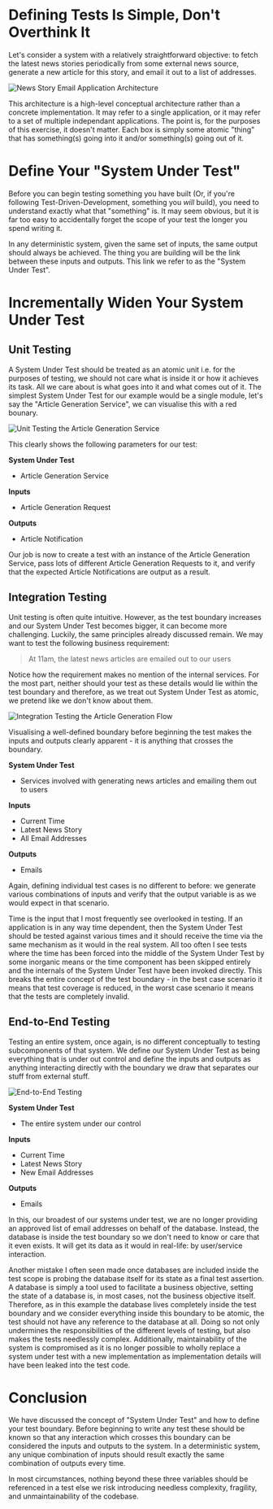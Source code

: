 Defining Tests Is Simple, Don't Overthink It
================================================
Let's consider a system with a relatively straightforward objective: to fetch the latest news stories periodically from some external news source, generate a new article for this story, and email it out to a list of addresses.

![News Story Email Application Architecture](Overview.png)

This architecture is a high-level conceptual architecture rather than a concrete implementation. It may refer to a single application, or it may refer to a set of multiple independant applications. The point is, for the purposes of this exercise, it doesn't matter. Each box is simply some atomic "thing" that has something(s) going into it and/or something(s) going out of it.

# Define Your "System Under Test"
Before you can begin testing something you have built (Or, if you're following Test-Driven-Development, something you *will* build), you need to understand exactly what that "something" is. It may seem obvious, but it is far too easy to accidentally forget the scope of your test the longer you spend writing it.

In any deterministic system, given the same set of inputs, the same output should always be achieved. The thing you are building will be the link between these inputs and outputs. This link we refer to as the "System Under Test".

# Incrementally Widen Your System Under Test

## Unit Testing

A System Under Test should be treated as an atomic unit i.e. for the purposes of testing, we should not care what is inside it or how it achieves its task. All we care about is what goes into it and what comes out of it. The simplest System Under Test for our example would be a single module, let's say the "Article Generation Service", we can visualise this with a red bounary.

![Unit Testing the Article Generation Service](UnitTest.png)

This clearly shows the following parameters for our test:

**System Under Test**
* Article Generation Service

**Inputs**
* Article Generation Request

**Outputs**
* Article Notification

Our job is now to create a test with an instance of the Article Generation Service, pass lots of different Article Generation Requests to it, and verify that the expected Article Notifications are output as a result.

## Integration Testing
Unit testing is often quite intuitive. However, as the test boundary increases and our System Under Test becomes bigger, it can become more challenging. Luckily, the same principles already discussed remain. We may want to test the following business requirement:

>At 11am, the latest news articles are emailed out to our users

Notice how the requirement makes no mention of the internal services. For the most part, neither should your test as these details would lie within the test boundary and therefore, as we treat out System Under Test as atomic, we pretend like we don't know about them.

![Integration Testing the Article Generation Flow](IntegrationTest.png)

Visualising a well-defined boundary before beginning the test makes the inputs and outputs clearly apparent - it is anything that crosses the boundary.

**System Under Test**
* Services involved with generating news articles and emailing them out to users

**Inputs**
* Current Time
* Latest News Story
* All Email Addresses

**Outputs**
* Emails

Again, defining individual test cases is no different to before: we generate various combinations of inputs and verify that the output variable is as we would expect in that scenario.

Time is the input that I most frequently see overlooked in testing. If an application is in any way time dependent, then the System Under Test should be tested against various times and it should receive the time via the same mechanism as it would in the real system. All too often I see tests where the time has been forced into the middle of the System Under Test by some inorganic means or the time component has been skipped entirely and the internals of the System Under Test have been invoked directly. This breaks the entire concept of the test boundary - in the best case scenario it means that test coverage is reduced, in the worst case scenario it means that the tests are completely invalid.

## End-to-End Testing
Testing an entire system, once again, is no different conceptually to testing subcomponents of that system. We define our System Under Test as being everything that is under out control and define the inputs and outputs as anything interacting directly with the boundary we draw that separates our stuff from external stuff.

![End-to-End Testing](E2ETest.png)

**System Under Test**
* The entire system under our control

**Inputs**
* Current Time
* Latest News Story
* New Email Addresses

**Outputs**
* Emails

In this, our broadest of our systems under test, we are no longer providing an approved list of email addresses on behalf of the database. Instead, the database is inside the test boundary so we don't need to know or care that it even exists. It will get its data as it would in real-life: by user/service interaction.

Another mistake I often seen made once databases are included inside the test scope is probing the database itself for its state as a final test assertion. A database is simply a tool used to facilitate a business objective, setting the state of a database is, in most cases, not the business objective itself. Therefore, as in this example the database lives completely inside the test boundary and we consider everything inside this boundary to be atomic, the test should not have any reference to the database at all. Doing so not only undermines the responsibilities of the different levels of testing, but also makes the tests needlessly complex. Additionally, maintainability of the system is compromised as it is no longer possible to wholly replace a system under test with a new implementation as implementation details will have been leaked into the test code.

# Conclusion
We have discussed the concept of "System Under Test" and how to define your test boundary. Before beginning to write any test these should be known so that any interaction which crosses this boundary can be considered the inputs and outputs to the system. In a deterministic system, any unique combination of inputs should result exactly the same combination of outputs every time.

In most circumstances, nothing beyond these three variables should be referenced in a test else we risk introducing needless complexity, fragility, and unmaintainability of the codebase.
